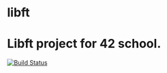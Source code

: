# libft
Libft project for 42 school.
=====
[![Build Status](https://api.travis-ci.org/ivankozlov95/libft.svg)](https://travis-ci.org/IvanKozlov95/libft)
